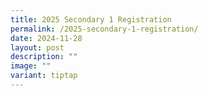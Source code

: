 ```yaml
---
title: 2025 Secondary 1 Registration
permalink: /2025-secondary-1-registration/
date: 2024-11-28
layout: post
description: ""
image: ""
variant: tiptap
---
```


